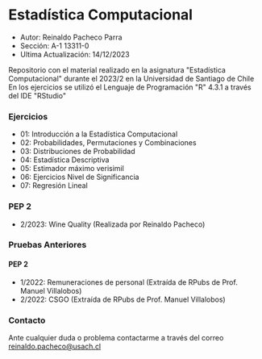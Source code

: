 
# Estadística Computacional

- Autor: Reinaldo Pacheco Parra
- Sección: A-1 13311-0 
- Ultima Actualización: 14/12/2023

Repositorio con el material realizado en la asignatura "Estadística Computacional"  durante el 2023/2 en la Universidad de Santiago de Chile
En los ejercicios se utilizó el Lenguaje de Programación "R" 4.3.1 a través del IDE "RStudio"

### Ejercicios

- 01: Introducción a la Estadística Computacional
- 02: Probabilidades, Permutaciones y Combinaciones
- 03: Distribuciones de Probabilidad
- 04: Estadística Descriptiva
- 05: Estimador máximo verisimil
- 06: Ejercicios Nivel de Significancia
- 07: Regresión Lineal

### PEP 2
- 2/2023: Wine Quality (Realizada por Reinaldo Pacheco)

### Pruebas Anteriores 
#### PEP 2
- 1/2022: Remuneraciones de personal (Extraída de RPubs de Prof. Manuel Villalobos)
- 2/2022: CSGO (Extraída de RPubs de Prof. Manuel Villalobos)

### Contacto
Ante cualquier duda o problema contactarme a través del correo reinaldo.pacheco@usach.cl
